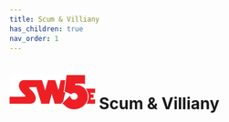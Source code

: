 ```yaml
---
title: Scum & Villiany
has_children: true
nav_order: 1
---
```


# <img src='../zzImages/sw5e-logo.png' style= 'float:bottom; width:150px;'> **Scum & Villiany**

